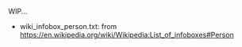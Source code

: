 WIP...

- wiki_infobox_person.txt: from https://en.wikipedia.org/wiki/Wikipedia:List_of_infoboxes#Person